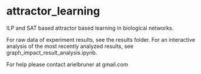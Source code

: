 # attractor_learning
ILP and SAT based attractor based learning in biological networks.

For raw data of experiment results, see the results folder.
For an interactive analysis of the most recently analyzed results, see graph_impact_result_analysis.ipynb.

For help please contact arielbruner at gmail.com
